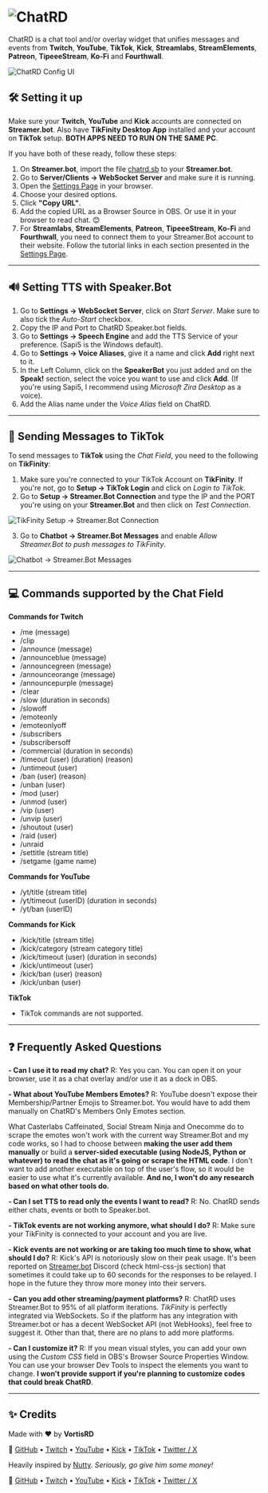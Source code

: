 # ![ChatRD](https://i.imgur.com/Ifpd7Ay.png)

ChatRD is a chat tool and/or overlay widget that unifies messages and events from **Twitch**, **YouTube**, **TikTok**, **Kick**, **Streamlabs**, **StreamElements**, **Patreon**, **TipeeeStream**, **Ko-Fi** and **Fourthwall**.

![ChatRD Config UI](https://i.imgur.com/ezrWaI2.png)

## 🛠️ Setting it up

Make sure your **Twitch**, **YouTube** and **Kick** accounts are connected on **Streamer.bot**. Also have **TikFinity Desktop App** installed and your account on **TikTok** setup. **BOTH APPS NEED TO RUN ON THE SAME PC**.

If you have both of these ready, follow these steps:

1. On **Streamer.bot**, import the file [chatrd.sb](https://github.com/vortisrd/chatrd/blob/main/chatrd.sb) to your **Streamer.bot**.
2. Go to **Server/Clients → WebSocket Server** and make sure it is running.
5. Open the [Settings Page](https://JotaRodriii.github.io/chatrd) in your browser.
6. Choose your desired options.
7. Click **"Copy URL"**.
8. Add the copied URL as a Browser Source in OBS. Or use it in your browser to read chat. 😊
9. For **Streamlabs**, **StreamElements**, **Patreon**, **TipeeeStream**, **Ko-Fi** and **Fourthwall**, you need to connect them to your Streamer.Bot account to their website. Follow the tutorial links in each section presented in the [Settings Page](https://vortisrd.github.io/chatrd).

---

## 🔊 Setting TTS with Speaker.Bot

1. Go to **Settings → WebSocket Server**, click on *Start Server*. Make sure to also tick the *Auto-Start* checkbox.
2. Copy the IP and Port to ChatRD Speaker.bot fields.
3. Go  to **Settings → Speech Engine** and add the TTS Service of your preference. (Sapi5 is the Windows default).
4. Go to **Settings → Voice Aliases**, give it a name and click **Add** right next to it.
5. In the Left Column, click on the **SpeakerBot** you just added and on the **Speak!** section, select the voice you want to use and click **Add**. (If you're using Sapi5, I recommend using *Microsoft Zira Desktop* as a voice).
6. Add the Alias name under the *Voice Alias* field on ChatRD.

---

## 💬 Sending Messages to TikTok
To send messages to **TikTok** using the *Chat Field*, you need to the following on **TikFinity**:

1. Make sure you're connected to your TikTok Account on **TikFinity**. If you're not, go to **Setup → TikTok Login** and click on *Login to TikTok*.
2. Go to **Setup → Streamer.Bot Connection** and type the IP and the PORT you're using on your **Streamer.Bot** and then click on *Test Connection*.

![TikFinity Setup → Streamer.Bot Connection](https://i.imgur.com/h0QDnNX.png)

3. Go to **Chatbot → Streamer.Bot Messages** and enable *Allow Streamer.Bot to push messages to TikFinity*. 

![Chatbot → Streamer.Bot Messages](https://i.imgur.com/IGQ5xQq.png)

---

## 💻 Commands supported by the Chat Field

**Commands for Twitch**
- /me (message)
- /clip
- /announce (message)
- /announceblue (message)
- /announcegreen (message)
- /announceorange (message)
- /announcepurple (message)
- /clear
- /slow (duration in seconds)
- /slowoff
- /emoteonly
- /emoteonlyoff
- /subscribers
- /subscribersoff
- /commercial (duration in seconds)
- /timeout (user) (duration) (reason)
- /untimeout (user)
- /ban (user) (reason)
- /unban (user)
- /mod (user)
- /unmod (user)
- /vip (user)
- /unvip (user)
- /shoutout (user)
- /raid (user)
- /unraid
- /settitle (stream title)
- /setgame (game name)

**Commands for YouTube**
- /yt/title (stream title)
- /yt/timeout (userID) (duration in seconds)
- /yt/ban (userID)

**Commands for Kick**
- /kick/title (stream title)
- /kick/category (stream category title)
- /kick/timeout (user) (duration in seconds)
- /kick/untimeout (user)
- /kick/ban (user) (reason)
- /kick/unban (user)

**TikTok**
- TikTok commands are not supported.


---

## ❓ Frequently Asked Questions
**- Can I use it to read my chat?**
R: Yes you can. You can open it on your browser, use it as a chat overlay and/or use it as a dock in OBS.

**- What about YouTube Members Emotes?**
R: YouTube doesn't expose their Membership/Partner Emojis to Streamer.bot. You would have to add them manually on ChatRD's Members Only Emotes section.

What Casterlabs Caffeinated, Social Stream Ninja and Onecomme do to scrape the emotes won't work with the current way Streamer.Bot and my code works, so I had to choose between **making the user add them manually** or build a **server-sided executable (using NodeJS, Python or whatever) to read the chat as it's going or scrape the HTML code**. I don't want to add another executable on top of the user's flow, so it would be easier to use what it's currently available. **And no, I won't do any research based on what other tools do.**

**- Can I set TTS to read only the events I want to read?**
R: No. ChatRD sends either chats, events or both to Speaker.bot.

**- TikTok events are not working anymore, what should I do?**
R: Make sure your TikFinity is connected to your account and you are live.

**- Kick events are not working or are taking too much time to show, what should I do?**
R: Kick's API is notoriously slow on their peak usage. It's been reported on [Streamer.bot](https://discord.streamer.bot/) Discord (check html-css-js section) that sometimes it could take up to 60 seconds for the responses to be relayed. I hope in the future they throw more money into their servers.

**- Can you add other streaming/payment platforms?**
R: ChatRD uses Streamer.Bot to 95% of all platform iterations. *TikFinity* is perfectly integrated via WebSockets. So if the platform has any integration with Streamer.bot or has a decent WebSocket API (not WebHooks), feel free to suggest it. Other than that, there are no plans to add more platforms.

**- Can I customize it?**
R: If you mean visual styles, you can add your own using the *Custom CSS* field in OBS's Browser Source Properties Window. You can use your browser Dev Tools to inspect the elements you want to change. **I won't provide support if you're planning to customize codes that could break ChatRD**.

---

## ✨ Credits

Made with ❤️ by **VortisRD**  

🔗 [GitHub](https://github.com/vortisrd) • [Twitch](https://twitch.tv/vortisrd) • [YouTube](https://youtube.com/@vortisrd) • [Kick](https://kick.com/vortisrd) • [TikTok](https://tiktok.com/@vortisrd) • [Twitter / X](https://twitter.com/vortisrd)  

Heavily inspired by [Nutty](https://nutty.gg). *Seriously, go give him some money!*

🔗 [GitHub](https://github.com/nuttylmao) • [Twitch](https://twitch.tv/nutty) • [YouTube](https://youtube.com/@nuttylmao) • [Kick](https://kick.com/nutty) • [TikTok](https://tiktok.com/@nuttylmao) • [Twitter / X](https://x.com/nuttylmao)